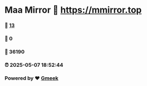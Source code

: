 # Maa Mirror :link: https://mmirror.top 
### :page_facing_up: [13](https://mmirror.top/tag.html) 
### :speech_balloon: 0 
### :hibiscus: 36190 
### :alarm_clock: 2025-05-07 18:52:44 
### Powered by :heart: [Gmeek](https://github.com/Meekdai/Gmeek)
